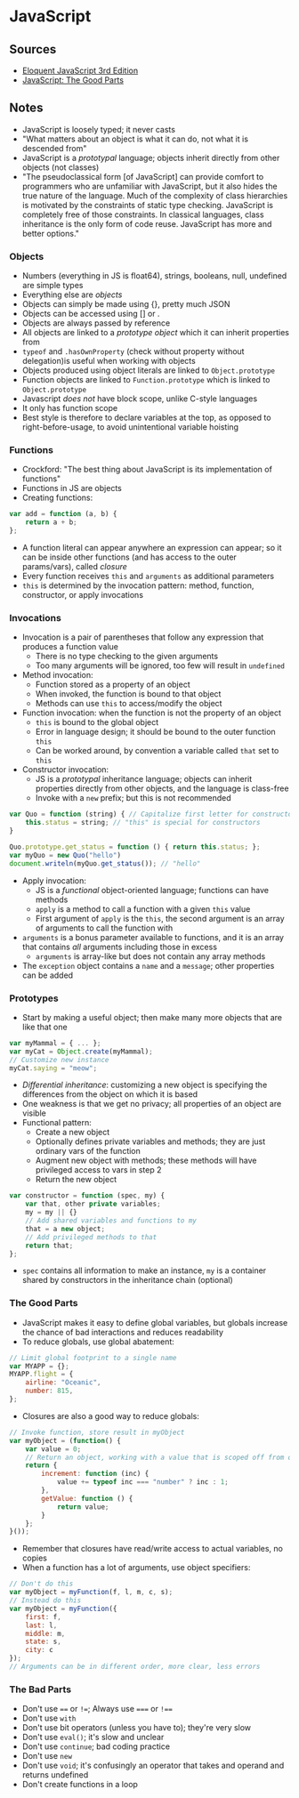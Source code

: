 # JavaScript

## Sources
- [Eloquent JavaScript 3rd Edition](https://eloquentjavascript.net/)
- [JavaScript: The Good Parts](https://github.com/NorthPaulo/research/blob/master/Frontend-books%26research/JavaScript%20-%20The%20Good%20Parts%20-%20Douglas%20Crockford%20-%20May%202008.pdf)

## Notes
- JavaScript is loosely typed; it never casts
- "What matters about an object is what it can do, not what it is descended from"
- JavaScript is a _prototypal_ language; objects inherit directly from other objects (not classes)
- "The pseudoclassical form [of JavaScript] can provide comfort to programmers who are unfamiliar with JavaScript, but it also hides the true nature of the language. Much of the complexity of class hierarchies is motivated by the constraints of static type checking. JavaScript is completely free of those constraints. In classical languages, class inheritance is the only form of code reuse. JavaScript has more and better options."

### Objects
- Numbers (everything in JS is float64), strings, booleans, null, undefined are simple types
- Everything else are _objects_
- Objects can simply be made using {}, pretty much JSON
- Objects can be accessed using [] or .
- Objects are always passed by reference
- All objects are linked to a _prototype object_ which it can inherit properties from
- `typeof` and `.hasOwnProperty` (check without property without delegation)is useful when working with objects
- Objects produced using object literals are linked to `Object.prototype`
- Function objects are linked to `Function.prototype` which is linked to `Object.prototype`
- Javascript _does not_ have block scope, unlike C-style languages
- It only has function scope
- Best style is therefore to declare variables at the top, as opposed to right-before-usage, to avoid unintentional variable hoisting

### Functions
- Crockford: "The best thing about JavaScript is its implementation of functions"
- Functions in JS are objects
- Creating functions:

``` javascript
var add = function (a, b) {
    return a + b;
};

```
- A function literal can appear anywhere an expression can appear; so it can be inside other functions (and has access to the outer params/vars), called _closure_
- Every function receives `this` and `arguments` as additional parameters
- `this` is determined by the invocation pattern: method, function, constructor, or apply invocations

### Invocations
- Invocation is a pair of parentheses that follow any expression that produces a function value
    - There is no type checking to the given arguments
    - Too many arguments will be ignored, too few will result in `undefined`
- Method invocation:
    - Function stored as a property of an object
    - When invoked, the function is bound to that object
    - Methods can use `this` to access/modify the object
- Function invocation: when the function is not the property of an object
    - `this` is bound to the global object
    - Error in language design; it should be bound to the outer function `this`
    - Can be worked around, by convention a variable called `that` set to `this`
- Constructor invocation:
    - JS is a _prototypal_ inheritance language; objects can inherit properties directly from other objects, and the language is class-free
    - Invoke with a `new` prefix; but this is not recommended

``` javascript
var Quo = function (string) { // Capitalize first letter for constructors
    this.status = string; // "this" is special for constructors
}

Quo.prototype.get_status = function () { return this.status; };
var myQuo = new Quo("hello")
document.writeln(myQuo.get_status()); // "hello"
```
- Apply invocation:
    - JS is a _functional_ object-oriented language; functions can have methods
    - `apply` is a method to call a function with a given `this` value 
    - First argument of `apply` is the `this`, the second argument is an array of arguments to call the function with
- `arguments` is a bonus parameter available to functions, and it is an array that contains _all_ arguments including those in excess
    - `arguments` is array-like but does not contain any array methods
- The `exception` object contains a `name` and a `message`; other properties can be added

### Prototypes
- Start by making a useful object; then make many more objects that are like that one 

``` javascript
var myMammal = { ... };
var myCat = Object.create(myMammal);
// Customize new instance
myCat.saying = "meow";
```
- _Differential inheritance_: customizing a new object is specifying the differences from the object on which it is based
- One weakness is that we get no privacy; all properties of an object are visible
- Functional pattern:
    - Create a new object
    - Optionally defines private variables and methods; they are just ordinary vars of the function
    - Augment new object with methods; these methods will have privileged access to vars in step 2
    - Return the new object

``` javascript
var constructor = function (spec, my) {
    var that, other private variables;
    my = my || {}
    // Add shared variables and functions to my
    that = a new object;
    // Add privileged methods to that
    return that;
};
```

- `spec` contains all information to make an instance, `my` is a container shared by constructors in the inheritance chain (optional)


### The Good Parts
- JavaScript makes it easy to define global variables, but globals increase the chance of bad interactions and reduces readability
- To reduce globals, use global abatement:

``` javascript
// Limit global footprint to a single name
var MYAPP = {};
MYAPP.flight = {
    airline: "Oceanic",
    number: 815,
};
```

- Closures are also a good way to reduce globals:

``` javascript
// Invoke function, store result in myObject
var myObject = (function() {
    var value = 0;
    // Return an object, working with a value that is scoped off from others
    return {
        increment: function (inc) {
            value += typeof inc === "number" ? inc : 1;
        },
        getValue: function () {
            return value;
        }
    };
}());
```
- Remember that closures have read/write access to actual variables, no copies
- When a function has a lot of arguments, use object specifiers:

``` javascript
// Don't do this
var myObject = myFunction(f, l, m, c, s);
// Instead do this
var myObject = myFunction({
    first: f,
    last: l,
    middle: m,
    state: s,
    city: c
});
// Arguments can be in different order, more clear, less errors
```

### The Bad Parts
- Don't use `==` or `!=`; Always use `===` or `!==`
- Don't use `with`
- Don't use bit operators (unless you have to); they're very slow
- Don't use `eval()`; it's slow and unclear
- Don't use `continue`; bad coding practice
- Don't use `new`
- Don't use `void`; it's confusingly an operator that takes and operand and returns undefined
- Don't create functions in a loop
